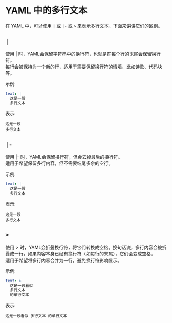 # YAML 中的多行文本

在 YAML 中，可以使用 `|` 或 `|-` 或 `>` 来表示多行文本，下面来讲讲它们的区别。

## `|`

使用 | 时，YAML会保留字符串中的换行符，也就是在每个行的末尾会保留换行符。   
每行会被保持为一个新的行，适用于需要保留换行符的情境，比如诗歌、代码块等。   

示例:  

```yaml
text: |
  这是一段
  多行文本

```

表示:  

```text
这是一段
多行文本

```

## `|-`

使用 |- 时，YAML会保留换行符，但会去掉最后的换行符。  
适用于希望保留多行内容，但不需要结尾多余的空行。  

示例:  

```yaml
text: |-
  这是一段
  多行文本

```

表示:  

```text
这是一段
多行文本
```

## `>`

使用 > 时，YAML会折叠换行符，将它们转换成空格。换句话说，多行内容会被折叠成一行，如果内容本身已经有换行符（如每行的末尾），它们会变成空格。  
适用于希望将多行内容合并为一行，避免换行符影响显示。  

示例:  

```yaml
text: >
  这是一段看似
  多行文本
  的单行文本
```

表示:  

```text
这是一段看似 多行文本 的单行文本
```
